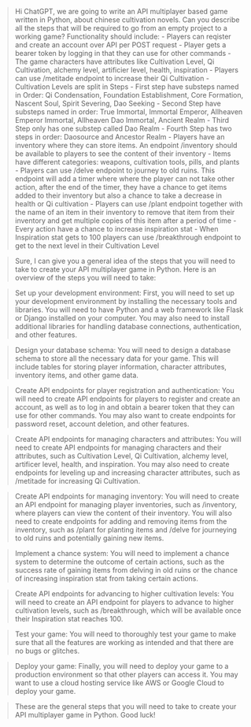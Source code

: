 > Hi ChatGPT, 
    we are going to write an API multiplayer based game written in Python, about chinese cultivation novels. 
    Can you describe all the steps that will be required to go from an empty project to a working game? Functionality should include:
    - Players can reqister and create an account over API per POST request
    - Player gets a bearer token by logging in that they can use for other commands
    - The game characters have attributes like Cultivation Level, Qi Cultivation, alchemy level, artificier level, health, inspiration 
    - Players can use /metitade endpoint to increase their Qi Cultivation
    - Cultivation Levels are split in Steps
    - First  step have substeps named in Order: Qi Condensation, Foundation Establishment,  Core Formation, Nascent Soul,  Spirit Severing, Dao Seeking
    - Second Step have substeps named in order: True Immortal, Immortal Emperor, Allheaven Emperor Immortal, Allheaven Dao Immortal, Ancient Realm
    - Third Step only has one substep called Dao Realm
    - Fourth Step has two steps in order: Daosource and Ancestor Realm
    - Players have an inventory where they can store items. An endpoint /inventory should be available to players to see the content of their inventory
    - Items have different categories: weapons, cultivation tools, pills, and plants
    - Players can use /delve endpoint to journey to old ruins. This endpoint will add a timer where where the player can not take other action, after the end of the timer, they have a chance to get items added to their inventory but also a chance to take a decrease in health or Qi cultivation
    - Players can use /plant endpoint together with the name of an item in their inventory to remove that item from their inventory and get multiple copies of this item after a period of time
    - Every action have a chance to increase inspiration stat
    - When Inspiration stat gets to 100 players can use /breakthrough endpoint to get to the next level in their Cultivation Level

> Sure, I can give you a general idea of the steps that you will need to take to create your API multiplayer game in Python. Here is an overview of the steps you will need to take:
    
> Set up your development environment: First, you will need to set up your development environment by installing the necessary tools and libraries. You will need to have Python and a web framework like Flask or Django installed on your computer. You may also need to install additional libraries for handling database connections, authentication, and other features.

> Design your database schema: You will need to design a database schema to store all the necessary data for your game. This will include tables for storing player information, character attributes, inventory items, and other game data.

> Create API endpoints for player registration and authentication: You will need to create API endpoints for players to register and create an account, as well as to log in and obtain a bearer token that they can use for other commands. You may also want to create endpoints for password reset, account deletion, and other features.

> Create API endpoints for managing characters and attributes: You will need to create API endpoints for managing characters and their attributes, such as Cultivation Level, Qi Cultivation, alchemy level, artificer level, health, and inspiration. You may also need to create endpoints for leveling up and increasing character attributes, such as /metitade for increasing Qi Cultivation.

> Create API endpoints for managing inventory: You will need to create an API endpoint for managing player inventories, such as /inventory, where players can view the content of their inventory. You will also need to create endpoints for adding and removing items from the inventory, such as /plant for planting items and /delve for journeying to old ruins and potentially gaining new items.

> Implement a chance system: You will need to implement a chance system to determine the outcome of certain actions, such as the success rate of gaining items from delving in old ruins or the chance of increasing inspiration stat from taking certain actions.

> Create API endpoints for advancing to higher cultivation levels: You will need to create an API endpoint for players to advance to higher cultivation levels, such as /breakthrough, which will be available once their Inspiration stat reaches 100.

> Test your game: You will need to thoroughly test your game to make sure that all the features are working as intended and that there are no bugs or glitches.

> Deploy your game: Finally, you will need to deploy your game to a production environment so that other players can access it. You may want to use a cloud hosting service like AWS or Google Cloud to deploy your game.

> These are the general steps that you will need to take to create your API multiplayer game in Python. Good luck!